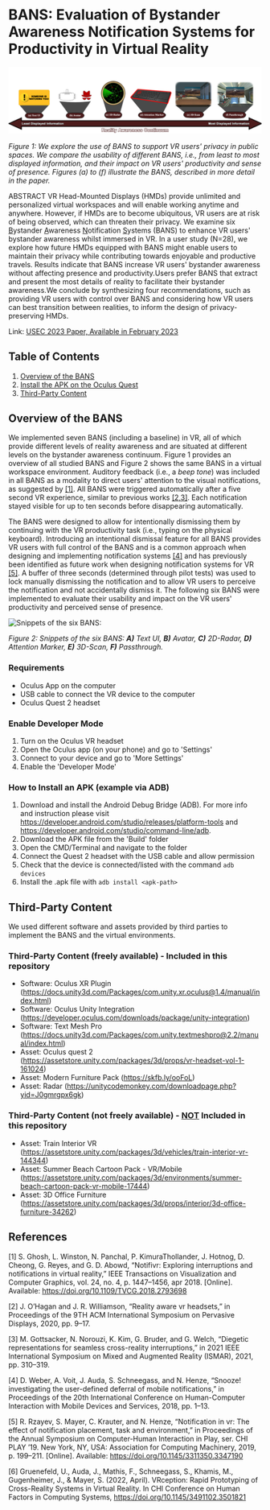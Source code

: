 # BANS: Evaluation of Bystander Awareness Notification Systems for Productivity in Virtual Reality

![We explore the use of BANS to support VR users' privacy in public spaces.](/Figures/FinalTeaser.png?raw=true "We explore the use of BANS to support VR users' privacy in public spaces.")

*Figure 1: We explore the use of BANS to support VR users' privacy in public spaces. We compare the usability of different BANS, i.e., from least to most displayed information, and their impact on VR users' productivity and sense of presence. Figures (a) to (f) illustrate the BANS, described in more detail in the paper.*

ABSTRACT VR Head-Mounted Displays (HMDs) provide unlimited and personalized virtual workspaces and will enable working anytime and anywhere. However, if HMDs are to become ubiquitous, VR users are at risk of being observed, which can threaten their privacy. We examine six <ins>B</ins>ystander <ins>A</ins>wareness <ins>N</ins>otification <ins>S</ins>ystems (BANS) to enhance VR users' bystander awareness whilst immersed in VR. In a user study (N=28), we explore how future HMDs equipped with BANS might enable users to maintain their privacy while contributing towards enjoyable and productive travels. Results indicate that BANS increase VR users' bystander awareness without affecting presence and productivity.Users prefer BANS that extract and present the most details of reality to facilitate their bystander awareness.We conclude by synthesizing four recommendations, such as providing VR users with control over BANS and considering how VR users can best transition between realities, to inform the design of privacy-preserving HMDs. 

Link:  [USEC 2023 Paper, Available in February 2023](https://dx.doi.org/10.14722/usec.2023.234566)

## Table of Contents
1. [Overview of the BANS](#overview-of-the-bans)
2. [Install the APK on the Oculus Quest](#install-the-apk-on-the-oculus-quest)
3. [Third-Party Content](#third-party-content)


## Overview of the BANS
We implemented seven BANS (including a baseline) in VR, all of which provide different levels of reality awareness and are situated at different levels on the bystander awareness continuum. Figure 1 provides an overview of all studied BANS and Figure 2 shows the same BANS in a virtual workspace environment. Auditory feedback (i.e., a *beep tone*) was included in all BANS as a modality to direct users' attention to the visual notifications, as suggested by [[1]](#references). All BANS were triggered automatically after a five second VR experience, similar to previous works [[2,3]](#references). Each notification stayed visible for up to ten seconds before disappearing automatically. 

The BANS were designed to allow for intentionally dismissing them by continuing with the VR productivity task (i.e., typing on the physical keyboard). Introducing an intentional dismissal feature for all BANS provides VR users with full control of the BANS and is a common approach when designing and implementing notification systems [[4]](#references) and has previously been identified as future work when designing notification systems for VR [[5]](#references). A buffer of three seconds (determined through pilot tests) was used to lock manually dismissing the notification and to allow VR users to perceive the notification and not accidentally dismiss it. The following six BANS were implemented to evaluate their usability and impact on the VR users' productivity and perceived sense of presence. 


![Snippets of the six BANS:](/Figures/SnippetsHorizontal.png?raw=true "Workflows and Environments of Snippets of the six BANS:")

*Figure 2: Snippets of the six BANS: **A)** Text UI, **B)** Avatar, **C)** 2D-Radar, **D)** Attention Marker, **E)** 3D-Scan, **F)** Passthrough.*

### Requirements
* Oculus App on the computer
* USB cable to connect the VR device to the computer
* Oculus Quest 2 headset

### Enable Developer Mode
1. Turn on the Oculus VR headset
2. Open the Oculus app (on your phone) and go to 'Settings'
3. Connect to your device and go to 'More Settings'
4. Enable the 'Developer Mode'

### How to Install an APK (example via ADB)
1. Download and install the Android Debug Bridge (ADB). For more info and instruction please visit https://developer.android.com/studio/releases/platform-tools and https://developer.android.com/studio/command-line/adb.
2. Download the APK file from the 'Build' folder
3. Open the CMD/Terminal and navigate to the <platform-tools> folder
4. Connect the Quest 2 headset with the USB cable and allow permission
5. Check that the device is connected/listed with the command `adb devices`
6. Install the .apk file with `adb install <apk-path>`

## Third-Party Content
We used different software and assets provided by third parties to implement the BANS and the virtual environments.

### Third-Party Content (freely available) - Included in this repository
  
* Software: Oculus XR Plugin (https://docs.unity3d.com/Packages/com.unity.xr.oculus@1.4/manual/index.html)
* Software: Oculus Unity Integration (https://developer.oculus.com/downloads/package/unity-integration)
* Software: Text Mesh Pro (https://docs.unity3d.com/Packages/com.unity.textmeshpro@2.2/manual/index.html)
* Asset: Oculus quest 2 (https://assetstore.unity.com/packages/3d/props/vr-headset-vol-1-161024)
* Asset: Modern Furniture Pack (https://skfb.ly/ooFoL)
* Asset: Radar (https://unitycodemonkey.com/downloadpage.php?yid=J0gmrgpx6gk)

### Third-Party Content (not freely available) - <ins>NOT</ins> Included in this repository
* Asset: Train Interior VR (https://assetstore.unity.com/packages/3d/vehicles/train-interior-vr-144344)
* Asset: Summer Beach Cartoon Pack - VR/Mobile (https://assetstore.unity.com/packages/3d/environments/summer-beach-cartoon-pack-vr-mobile-17444)
* Asset: 3D Office Furniture (https://assetstore.unity.com/packages/3d/props/interior/3d-office-furniture-34262)
  
## References
[1] S. Ghosh, L. Winston, N. Panchal, P. KimuraThollander, J. Hotnog, D. Cheong, G. Reyes, and G. D. Abowd, “Notifivr: Exploring interruptions and notifications in virtual reality,” IEEE Transactions on Visualization and Computer Graphics, vol. 24, no. 4, p. 1447–1456, apr 2018. [Online]. Available: https://doi.org/10.1109/TVCG.2018.2793698  

[2] J. O’Hagan and J. R. Williamson, “Reality aware vr headsets,” in Proceedings of the 9TH ACM International Symposium on Pervasive Displays, 2020, pp. 9–17.

[3] M. Gottsacker, N. Norouzi, K. Kim, G. Bruder, and G. Welch, “Diegetic representations for seamless cross-reality interruptions,” in 2021 IEEE International Symposium on Mixed and Augmented Reality (ISMAR), 2021, pp. 310–319.

[4] D. Weber, A. Voit, J. Auda, S. Schneegass, and N. Henze, “Snooze! investigating the user-defined deferral of mobile notifications,” in Proceedings of the 20th International Conference on Human-Computer Interaction with Mobile Devices and Services, 2018, pp. 1–13.
  
[5] R. Rzayev, S. Mayer, C. Krauter, and N. Henze, “Notification in vr: The effect of notification placement, task and environment,” in Proceedings of the Annual Symposium on Computer-Human Interaction in Play, ser. CHI PLAY ’19. New York, NY, USA: Association for Computing Machinery, 2019, p. 199–211. [Online]. Available: https://doi.org/10.1145/3311350.3347190
  
[6] Gruenefeld, U., Auda, J., Mathis, F., Schneegass, S., Khamis, M., Gugenheimer, J., & Mayer, S. (2022, April). VRception: Rapid Prototyping of Cross-Reality Systems in Virtual Reality. In CHI Conference on Human Factors in Computing Systems, https://doi.org/10.1145/3491102.3501821
